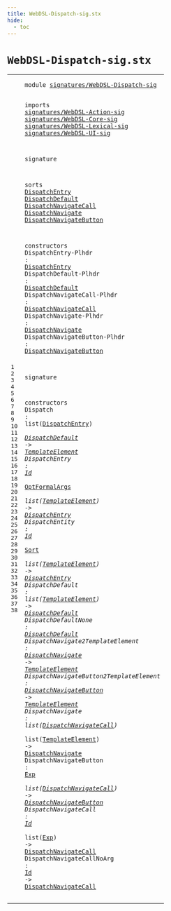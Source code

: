 ```yaml
---
title: WebDSL-Dispatch-sig.stx
hide:
  - toc
---
```


# `WebDSL-Dispatch-sig.stx`



[pdmosses/webdsl-statix/webdslstatix/src-gen/statix/signatures/WebDSL-Dispatch-sig.stx]: https://github.com/pdmosses/webdsl-statix/blob/master/webdslstatix/src-gen/statix/signatures/WebDSL-Dispatch-sig.stx "The source file on GitHub"

<div class="stx"><table class="highlighttable"><tbody><tr><td class="linenos"><div class="linenodiv"><pre><span></span>1
2
3
4
5
6
7
8
9
10
11
12
13
14
15
16
17
18
19
20
21
22
23
24
25
26
27
28
29
30
31
32
33
34
35
36
37
38
</pre></div></td>
<td class="code"><pre><code><span class="keyword">module</span> <a href="../webdsl-statix-sig.stx/#signatures/WebDSL-Dispatch-sig_282_312" id="signatures/WebDSL-Dispatch-sig_7_37" title="Referenced at ../webdsl-statix-sig.stx line 11"><span class="token sort_ModuleID">signatures/WebDSL-Dispatch-sig</span></a>

<span class="keyword">imports</span>
  <a href="../WebDSL-Action-sig.stx/#signatures/WebDSL-Action-sig_7_35" id="signatures/WebDSL-Action-sig_49_77" title="Defined at ../WebDSL-Action-sig.stx line 1"><span class="token sort_ModuleID">signatures/WebDSL-Action-sig</span></a>
  <a href="../WebDSL-Core-sig.stx/#signatures/WebDSL-Core-sig_7_33" id="signatures/WebDSL-Core-sig_80_106" title="Defined at ../WebDSL-Core-sig.stx line 1"><span class="token sort_ModuleID">signatures/WebDSL-Core-sig</span></a>
  <a href="../WebDSL-Lexical-sig.stx/#signatures/WebDSL-Lexical-sig_7_36" id="signatures/WebDSL-Lexical-sig_109_138" title="Defined at ../WebDSL-Lexical-sig.stx line 1"><span class="token sort_ModuleID">signatures/WebDSL-Lexical-sig</span></a>
  <a href="../WebDSL-UI-sig.stx/#signatures/WebDSL-UI-sig_7_31" id="signatures/WebDSL-UI-sig_141_165" title="Defined at ../WebDSL-UI-sig.stx line 1"><span class="token sort_ModuleID">signatures/WebDSL-UI-sig</span></a>

<span class="keyword">signature</span>

  <span class="keyword">sorts</span>
    <span class="cons_SortDecl"><a href="#DispatchEntry_339_352" id="DispatchEntry_190_203" title="Referenced at line 19, 28, 29, 30"><span class="token sort_OpId">DispatchEntry</span></a></span>
    <span class="cons_SortDecl"><a href="#DispatchDefault_381_396" id="DispatchDefault_208_223" title="Referenced at line 20, 28, 31, 32"><span class="token sort_OpId">DispatchDefault</span></a></span>
    <span class="cons_SortDecl"><a href="#DispatchNavigateCall_430_450" id="DispatchNavigateCall_228_248" title="Referenced at line 21, 35, 36, 37, 38"><span class="token sort_OpId">DispatchNavigateCall</span></a></span>
    <span class="cons_SortDecl"><a href="#DispatchNavigate_480_496" id="DispatchNavigate_253_269" title="Referenced at line 22, 33, 35"><span class="token sort_OpId">DispatchNavigate</span></a></span>
    <span class="cons_SortDecl"><a href="#DispatchNavigateButton_532_554" id="DispatchNavigateButton_274_296" title="Referenced at line 23, 34, 36"><span class="token sort_OpId">DispatchNavigateButton</span></a></span>

  <span class="keyword">constructors</span>
    <span id="DispatchEntry-Plhdr_317_336" title="Not referenced locally, nor via imports"><span class="token sort_OpId">DispatchEntry-Plhdr</span></span> <span class="operator">:</span> <span class="cons_SimpleSort"><a href="#DispatchEntry_190_203" id="DispatchEntry_339_352" title="Defined at line 12"><span class="token sort_OpId">DispatchEntry</span></a></span>
    <span id="DispatchDefault-Plhdr_357_378" title="Not referenced locally, nor via imports"><span class="token sort_OpId">DispatchDefault-Plhdr</span></span> <span class="operator">:</span> <span class="cons_SimpleSort"><a href="#DispatchDefault_208_223" id="DispatchDefault_381_396" title="Defined at line 13"><span class="token sort_OpId">DispatchDefault</span></a></span>
    <span id="DispatchNavigateCall-Plhdr_401_427" title="Not referenced locally, nor via imports"><span class="token sort_OpId">DispatchNavigateCall-Plhdr</span></span> <span class="operator">:</span> <span class="cons_SimpleSort"><a href="#DispatchNavigateCall_228_248" id="DispatchNavigateCall_430_450" title="Defined at line 14"><span class="token sort_OpId">DispatchNavigateCall</span></a></span>
    <span id="DispatchNavigate-Plhdr_455_477" title="Not referenced locally, nor via imports"><span class="token sort_OpId">DispatchNavigate-Plhdr</span></span> <span class="operator">:</span> <span class="cons_SimpleSort"><a href="#DispatchNavigate_253_269" id="DispatchNavigate_480_496" title="Defined at line 15"><span class="token sort_OpId">DispatchNavigate</span></a></span>
    <span id="DispatchNavigateButton-Plhdr_501_529" title="Not referenced locally, nor via imports"><span class="token sort_OpId">DispatchNavigateButton-Plhdr</span></span> <span class="operator">:</span> <span class="cons_SimpleSort"><a href="#DispatchNavigateButton_274_296" id="DispatchNavigateButton_532_554" title="Defined at line 16"><span class="token sort_OpId">DispatchNavigateButton</span></a></span>

<span class="keyword">signature</span>

  <span class="keyword">constructors</span>
    <span id="Dispatch_586_594" title="Not referenced locally, nor via imports"><span class="token sort_OpId">Dispatch</span></span> <span class="operator">:</span> <span class="keyword">list</span><span class="operator">(</span><span class="cons_SimpleSort"><a href="#DispatchEntry_190_203" id="DispatchEntry_602_615" title="Defined at line 12"><span class="token sort_OpId">DispatchEntry</span></a></span><span class="operator">)</span> <span class="operator">*</span> <span class="cons_SimpleSort"><a href="#DispatchDefault_208_223" id="DispatchDefault_619_634" title="Defined at line 13"><span class="token sort_OpId">DispatchDefault</span></a></span> <span class="operator">-&gt;</span> <span class="cons_SimpleSort"><a href="../WebDSL-UI-sig.stx/#TemplateElement_256_271" id="TemplateElement_638_653" title="Defined at ../WebDSL-UI-sig.stx line 15"><span class="token sort_OpId">TemplateElement</span></a></span>
    <span id="DispatchEntry_658_671" title="Not referenced locally, nor via imports"><span class="token sort_OpId">DispatchEntry</span></span> <span class="operator">:</span> <span class="cons_SimpleSort"><a href="../WebDSL-Lexical-sig.stx/#Id_194_196" id="Id_674_676" title="Defined at ../WebDSL-Lexical-sig.stx line 14"><span class="token sort_OpId">Id</span></a></span> <span class="operator">*</span> <span class="cons_SimpleSort"><a href="../WebDSL-Core-sig.stx/#OptFormalArgs_178_191" id="OptFormalArgs_679_692" title="Defined at ../WebDSL-Core-sig.stx line 12"><span class="token sort_OpId">OptFormalArgs</span></a></span> <span class="operator">*</span> <span class="keyword">list</span><span class="operator">(</span><span class="cons_SimpleSort"><a href="../WebDSL-UI-sig.stx/#TemplateElement_256_271" id="TemplateElement_700_715" title="Defined at ../WebDSL-UI-sig.stx line 15"><span class="token sort_OpId">TemplateElement</span></a></span><span class="operator">)</span> <span class="operator">-&gt;</span> <span class="cons_SimpleSort"><a href="#DispatchEntry_190_203" id="DispatchEntry_720_733" title="Defined at line 12"><span class="token sort_OpId">DispatchEntry</span></a></span>
    <span id="DispatchEntity_738_752" title="Not referenced locally, nor via imports"><span class="token sort_OpId">DispatchEntity</span></span> <span class="operator">:</span> <span class="cons_SimpleSort"><a href="../WebDSL-Lexical-sig.stx/#Id_194_196" id="Id_755_757" title="Defined at ../WebDSL-Lexical-sig.stx line 14"><span class="token sort_OpId">Id</span></a></span> <span class="operator">*</span> <span class="cons_SimpleSort"><a href="../WebDSL-Core-sig.stx/#Sort_280_284" id="Sort_760_764" title="Defined at ../WebDSL-Core-sig.stx line 17"><span class="token sort_OpId">Sort</span></a></span> <span class="operator">*</span> <span class="keyword">list</span><span class="operator">(</span><span class="cons_SimpleSort"><a href="../WebDSL-UI-sig.stx/#TemplateElement_256_271" id="TemplateElement_772_787" title="Defined at ../WebDSL-UI-sig.stx line 15"><span class="token sort_OpId">TemplateElement</span></a></span><span class="operator">)</span> <span class="operator">-&gt;</span> <span class="cons_SimpleSort"><a href="#DispatchEntry_190_203" id="DispatchEntry_792_805" title="Defined at line 12"><span class="token sort_OpId">DispatchEntry</span></a></span>
    <span id="DispatchDefault_810_825" title="Not referenced locally, nor via imports"><span class="token sort_OpId">DispatchDefault</span></span> <span class="operator">:</span> <span class="keyword">list</span><span class="operator">(</span><span class="cons_SimpleSort"><a href="../WebDSL-UI-sig.stx/#TemplateElement_256_271" id="TemplateElement_833_848" title="Defined at ../WebDSL-UI-sig.stx line 15"><span class="token sort_OpId">TemplateElement</span></a></span><span class="operator">)</span> <span class="operator">-&gt;</span> <span class="cons_SimpleSort"><a href="#DispatchDefault_208_223" id="DispatchDefault_853_868" title="Defined at line 13"><span class="token sort_OpId">DispatchDefault</span></a></span>
    <span id="DispatchDefaultNone_873_892" title="Not referenced locally, nor via imports"><span class="token sort_OpId">DispatchDefaultNone</span></span> <span class="operator">:</span> <span class="cons_SimpleSort"><a href="#DispatchDefault_208_223" id="DispatchDefault_895_910" title="Defined at line 13"><span class="token sort_OpId">DispatchDefault</span></a></span>
    <span id="DispatchNavigate2TemplateElement_915_947" title="Not referenced locally, nor via imports"><span class="token sort_OpId">DispatchNavigate2TemplateElement</span></span> <span class="operator">:</span> <span class="cons_SimpleSort"><a href="#DispatchNavigate_253_269" id="DispatchNavigate_950_966" title="Defined at line 15"><span class="token sort_OpId">DispatchNavigate</span></a></span> <span class="operator">-&gt;</span> <span class="cons_SimpleSort"><a href="../WebDSL-UI-sig.stx/#TemplateElement_256_271" id="TemplateElement_970_985" title="Defined at ../WebDSL-UI-sig.stx line 15"><span class="token sort_OpId">TemplateElement</span></a></span>
    <span id="DispatchNavigateButton2TemplateElement_990_1028" title="Not referenced locally, nor via imports"><span class="token sort_OpId">DispatchNavigateButton2TemplateElement</span></span> <span class="operator">:</span> <span class="cons_SimpleSort"><a href="#DispatchNavigateButton_274_296" id="DispatchNavigateButton_1031_1053" title="Defined at line 16"><span class="token sort_OpId">DispatchNavigateButton</span></a></span> <span class="operator">-&gt;</span> <span class="cons_SimpleSort"><a href="../WebDSL-UI-sig.stx/#TemplateElement_256_271" id="TemplateElement_1057_1072" title="Defined at ../WebDSL-UI-sig.stx line 15"><span class="token sort_OpId">TemplateElement</span></a></span>
    <span id="DispatchNavigate_1077_1093" title="Not referenced locally, nor via imports"><span class="token sort_OpId">DispatchNavigate</span></span> <span class="operator">:</span> <span class="keyword">list</span><span class="operator">(</span><span class="cons_SimpleSort"><a href="#DispatchNavigateCall_228_248" id="DispatchNavigateCall_1101_1121" title="Defined at line 14"><span class="token sort_OpId">DispatchNavigateCall</span></a></span><span class="operator">)</span> <span class="operator">*</span> <span class="keyword">list</span><span class="operator">(</span><span class="cons_SimpleSort"><a href="../WebDSL-UI-sig.stx/#TemplateElement_256_271" id="TemplateElement_1130_1145" title="Defined at ../WebDSL-UI-sig.stx line 15"><span class="token sort_OpId">TemplateElement</span></a></span><span class="operator">)</span> <span class="operator">-&gt;</span> <span class="cons_SimpleSort"><a href="#DispatchNavigate_253_269" id="DispatchNavigate_1150_1166" title="Defined at line 15"><span class="token sort_OpId">DispatchNavigate</span></a></span>
    <span id="DispatchNavigateButton_1171_1193" title="Not referenced locally, nor via imports"><span class="token sort_OpId">DispatchNavigateButton</span></span> <span class="operator">:</span> <span class="cons_SimpleSort"><a href="../WebDSL-Action-sig.stx/#Exp_404_407" id="Exp_1196_1199" title="Defined at ../WebDSL-Action-sig.stx line 25"><span class="token sort_OpId">Exp</span></a></span> <span class="operator">*</span> <span class="keyword">list</span><span class="operator">(</span><span class="cons_SimpleSort"><a href="#DispatchNavigateCall_228_248" id="DispatchNavigateCall_1207_1227" title="Defined at line 14"><span class="token sort_OpId">DispatchNavigateCall</span></a></span><span class="operator">)</span> <span class="operator">-&gt;</span> <span class="cons_SimpleSort"><a href="#DispatchNavigateButton_274_296" id="DispatchNavigateButton_1232_1254" title="Defined at line 16"><span class="token sort_OpId">DispatchNavigateButton</span></a></span>
    <span id="DispatchNavigateCall_1259_1279" title="Not referenced locally, nor via imports"><span class="token sort_OpId">DispatchNavigateCall</span></span> <span class="operator">:</span> <span class="cons_SimpleSort"><a href="../WebDSL-Lexical-sig.stx/#Id_194_196" id="Id_1282_1284" title="Defined at ../WebDSL-Lexical-sig.stx line 14"><span class="token sort_OpId">Id</span></a></span> <span class="operator">*</span> <span class="keyword">list</span><span class="operator">(</span><span class="cons_SimpleSort"><a href="../WebDSL-Action-sig.stx/#Exp_404_407" id="Exp_1292_1295" title="Defined at ../WebDSL-Action-sig.stx line 25"><span class="token sort_OpId">Exp</span></a></span><span class="operator">)</span> <span class="operator">-&gt;</span> <span class="cons_SimpleSort"><a href="#DispatchNavigateCall_228_248" id="DispatchNavigateCall_1300_1320" title="Defined at line 14"><span class="token sort_OpId">DispatchNavigateCall</span></a></span>
    <span id="DispatchNavigateCallNoArg_1325_1350" title="Not referenced locally, nor via imports"><span class="token sort_OpId">DispatchNavigateCallNoArg</span></span> <span class="operator">:</span> <span class="cons_SimpleSort"><a href="../WebDSL-Lexical-sig.stx/#Id_194_196" id="Id_1353_1355" title="Defined at ../WebDSL-Lexical-sig.stx line 14"><span class="token sort_OpId">Id</span></a></span> <span class="operator">-&gt;</span> <span class="cons_SimpleSort"><a href="#DispatchNavigateCall_228_248" id="DispatchNavigateCall_1359_1379" title="Defined at line 14"><span class="token sort_OpId">DispatchNavigateCall</span></a></span>
</code></pre></td></tr></tbody></table></div>